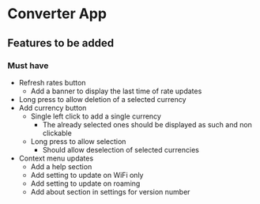 # Converter App

## Features to be added

### Must have

* Refresh rates button
    * Add a banner to display the last time of rate updates
* Long press to allow deletion of a selected currency
* Add currency button
    * Single left click to add a single currency
        * The already selected ones should be displayed as such and non clickable
    * Long press to allow selection 
        * Should allow deselection of selected currencies
* Context menu updates
    * Add a help section
    * Add setting to update on WiFi only
    * Add setting to update on roaming
    * Add about section in settings for version number